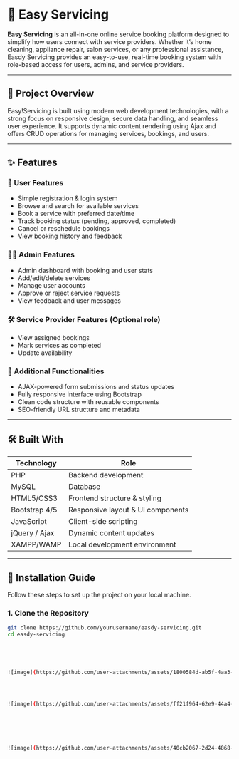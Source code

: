 # 🌟 Easy Servicing

**Easy Servicing** is an all-in-one online service booking platform designed to simplify how users connect with service providers. Whether it’s home cleaning, appliance repair, salon services, or any professional assistance, Easdy Servicing provides an easy-to-use, real-time booking system with role-based access for users, admins, and service providers.

---

## 🚀 Project Overview

Easy!Servicing is built using modern web development technologies, with a strong focus on responsive design, secure data handling, and seamless user experience. It supports dynamic content rendering using Ajax and offers CRUD operations for managing services, bookings, and users.

---

## ✨ Features

### 👥 User Features
- Simple registration & login system
- Browse and search for available services
- Book a service with preferred date/time
- Track booking status (pending, approved, completed)
- Cancel or reschedule bookings
- View booking history and feedback

### 🧑‍💼 Admin Features
- Admin dashboard with booking and user stats
- Add/edit/delete services
- Manage user accounts
- Approve or reject service requests
- View feedback and user messages

### 🛠️ Service Provider Features (Optional role)
- View assigned bookings
- Mark services as completed
- Update availability

### 🧩 Additional Functionalities
- AJAX-powered form submissions and status updates
- Fully responsive interface using Bootstrap
- Clean code structure with reusable components
- SEO-friendly URL structure and metadata

---

## 🛠️ Built With

| Technology     | Role                             |
|----------------|----------------------------------|
| PHP            | Backend development              |
| MySQL          | Database                         |
| HTML5/CSS3     | Frontend structure & styling     |
| Bootstrap 4/5  | Responsive layout & UI components|
| JavaScript     | Client-side scripting            |
| jQuery / Ajax  | Dynamic content updates          |
| XAMPP/WAMP     | Local development environment    |

---

## 🔧 Installation Guide

Follow these steps to set up the project on your local machine.

### 1. Clone the Repository
```bash
git clone https://github.com/yourusername/easdy-servicing.git
cd easdy-servicing





![image](https://github.com/user-attachments/assets/1800584d-ab5f-4aa3-9f44-a3351d9fd447)




![image](https://github.com/user-attachments/assets/ff21f964-62e9-44a4-b5e3-871d2d73a32c)






![image](https://github.com/user-attachments/assets/40cb2067-2d24-4868-b493-992a82722788)


